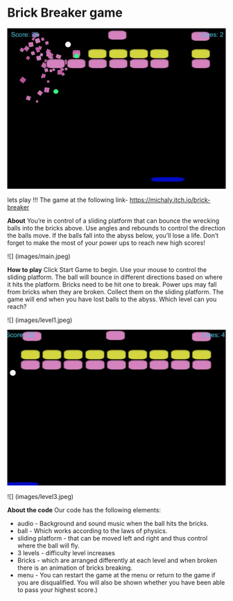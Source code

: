 #  Brick Breaker game

![](images/2.jpeg)


lets play !!! The game at the following link-
https://michaly.itch.io/brick-breaker

**About**
You’re in control of a sliding platform that can bounce the wrecking balls into the bricks above. Use angles and rebounds to control the direction the balls move. If the balls fall into the abyss below, you’ll lose a life. Don’t forget to make the most of your power ups to reach new high scores!

![] (images/main.jpeg)


**How to play**
Click Start Game to begin. Use your mouse to control the sliding platform. The ball will bounce in different directions based on where it hits the platform. Bricks need to be hit one to break.  Power ups may fall from bricks when they are broken. Collect them on the sliding platform. The game will end when you have lost balls to the abyss.
Which level can you reach?

![] (images/level1.jpeg)

![](images/level2.jpeg)


![] (images/level3.jpeg)

**About the code**
Our code has the following elements:
- audio - Background and sound music when the ball hits the bricks.
- ball - Which works according to the laws of physics.
- sliding platform - that can be moved left and right and thus control where the ball will fly.
- 3 levels - difficulty level increases
- Bricks - which are arranged differently at each level and when broken there is an animation of bricks breaking.
- menu - You can restart the game at the menu or return to the game if you are disqualified. You will also be shown whether you have been able to pass your highest score.)
